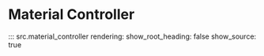 # Material Controller

::: src.material_controller
    rendering:
        show_root_heading: false
        show_source: true

